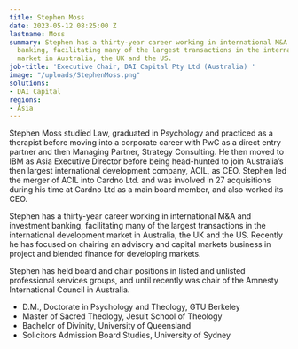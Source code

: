 ```yaml
---
title: Stephen Moss
date: 2023-05-12 08:25:00 Z
lastname: Moss
summary: Stephen has a thirty-year career working in international M&A and investment
  banking, facilitating many of the largest transactions in the international development
  market in Australia, the UK and the US.
job-title: 'Executive Chair, DAI Capital Pty Ltd (Australia) '
image: "/uploads/StephenMoss.png"
solutions:
- DAI Capital
regions:
- Asia
---
```


Stephen Moss studied Law, graduated in Psychology and practiced as a therapist before moving into a corporate career with PwC as a direct entry partner and then Managing Partner, Strategy Consulting. He then moved to IBM as Asia Executive Director before being head-hunted to join Australia’s then largest international development company, ACIL, as CEO. Stephen led the merger of ACIL into Cardno Ltd. and was involved in 27 acquisitions during his time at Cardno Ltd as a main board member, and also worked its CEO.
 
Stephen has a thirty-year career working in international M&A and investment banking, facilitating many of the largest transactions in the international development market in Australia, the UK and the US.  Recently he has focused on chairing an advisory and capital markets business in project and blended finance for developing markets.

Stephen has held board and chair positions in listed and unlisted professional services groups, and until recently was chair of the Amnesty International Council in Australia.


* D.M., Doctorate in Psychology and Theology, GTU Berkeley 
* Master of Sacred Theology, Jesuit School of Theology  
* Bachelor of Divinity, University of Queensland 
* Solicitors Admission Board Studies, University of Sydney 

 